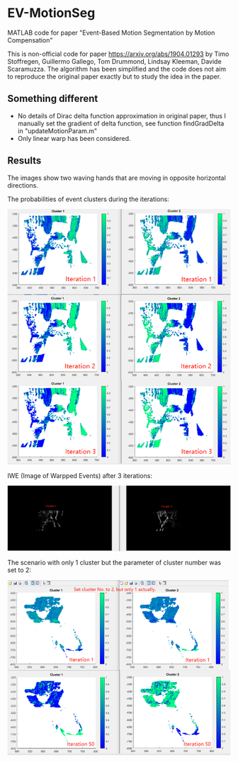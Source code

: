 # EV-MotionSeg
MATLAB code for paper "Event-Based Motion Segmentation by Motion Compensation"

This is non-official code for paper https://arxiv.org/abs/1904.01293 by Timo Stoffregen, Guillermo Gallego, Tom Drummond, Lindsay Kleeman, Davide Scaramuzza.
The algorithm has been simplified and the code does not aim to reproduce the original paper exactly but to study the idea in the paper.

## Something different
- No details of  Dirac delta function approximation in original paper, thus I manually set the gradient of delta function, see function findGradDelta in "updateMotionParam.m"
- Only linear warp has been considered.

## Results
The images show two waving hands that are moving in opposite horizontal directions.

The probabilities of event clusters during the iterations:

![image](https://github.com/remindof/EV-MotionSeg/blob/master/results/iter1-3_clusters.png)

IWE (Image of Warpped Events) after 3 iterations:

![image](https://github.com/remindof/EV-MotionSeg/blob/master/results/iter%3D3_IWE.png)

The scenario with only 1 cluster but the parameter of cluster number was set to 2:

![image](https://github.com/remindof/EV-MotionSeg/blob/master/results/cluster_no%3D2but_only_1.png)
